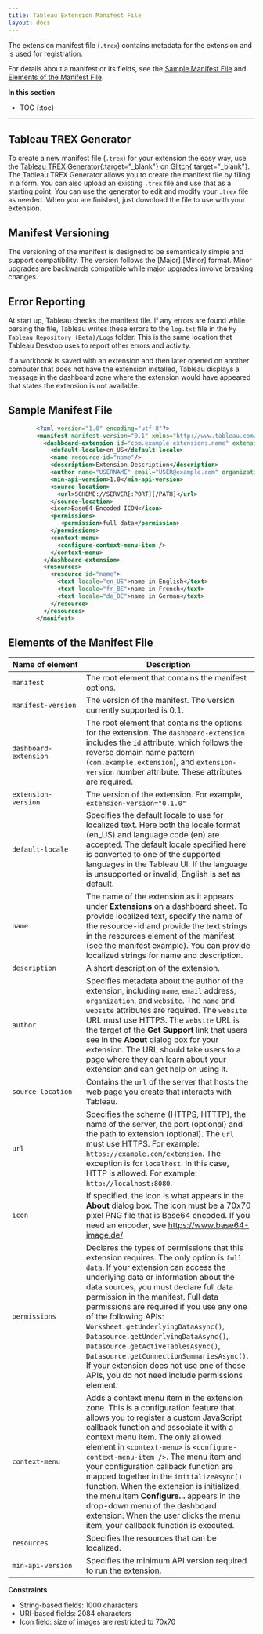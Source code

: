 ```yaml
---
title: Tableau Extension Manifest File
layout: docs
---
```


The extension manifest file (`.trex`) contains metadata for the extension and is used for registration.

For details about a manifest or its fields, see the [Sample Manifest File](#sample-manifest-file) and [Elements of the Manifest File](#elements-of-the-manifest-file).  


**In this section**

* TOC
{:toc}

---

## Tableau TREX Generator

To create a new manifest file (`.trex`) for your extension the easy way, use the [Tableau TREX Generator](https://trex-generator.glitch.me/){:target="_blank"} on [Glitch](https://glitch.com){:target="_blank"}. The Tableau TREX Generator allows you to create the manifest file by filing in a form. You can also upload an existing `.trex` file and use that as a starting point. You can use the generator to edit and modify your `.trex` file as needed. When you are finished, just download the file to use with your extension.

## Manifest Versioning

The versioning of the manifest is designed to be semantically simple and support compatibility. The version follows the [Major].[Minor] format. Minor upgrades are backwards compatible while major upgrades involve breaking changes. 

## Error Reporting

At start up, Tableau checks the manifest file. If any errors are found while parsing the file, Tableau writes these errors to the `log.txt` file in the `My Tableau Repository (Beta)/Logs` folder. This is the same location that Tableau Desktop uses to report other errors and activity. 

If a workbook is saved with an extension and then later opened on another computer that does not have the extension installed, Tableau displays a message in the dashboard zone where the extension would have appeared that states the extension is not available.


## Sample Manifest File

```xml
        <?xml version="1.0" encoding="utf-8"?> 
        <manifest manifest-version="0.1" xmlns="http://www.tableau.com/xml/extension_manifest">
          <dashboard-extension id="com.example.extensions.name" extension-version="0.1.0">
            <default-locale>en_US</default-locale>
            <name resource-id="name"/>
            <description>Extension Description</description>
            <author name="USERNAME" email="USER@example.com" organization="My Company" website="https://www.example.com"/>
            <min-api-version>1.0</min-api-version>
            <source-location>
              <url>SCHEME://SERVER[:PORT][/PATH]</url> 
            </source-location>
            <icon>Base64-Encoded ICON</icon>
            <permissions>
    	       <permission>full data</permission>
            </permissions>
            <context-menu>
              <configure-context-menu-item />
            </context-menu>
          </dashboard-extension>
          <resources>
            <resource id="name">
              <text locale="en_US">name in English</text>
              <text locale="fr_BE">name in French</text>
              <text locale="de_DE">name in German</text>
            </resource>
          </resources>
        </manifest>
```


## Elements of the Manifest File

<table>
<colgroup>
<col width="30%" />
<col width="70%" />
</colgroup>
<thead>
<tr class="header">
<th>Name of element</th>
<th>Description</th>
</tr>
</thead>
<tbody>
<tr class="odd">
<td><code>manifest</code></td>
<td>The root element that contains the manifest options.</td>
</tr>
<tr class="even">
<td><code>manifest-version</code></td>
<td>The version of the manifest. The version currently supported is 0.1. </td>
</tr>
<tr class="odd">
<td><code>dashboard-extension</code></td>
<td>The root element that contains the options for the extension. The <code>dashboard-extension</code> includes the <code>id</code> attribute, which follows the reverse domain name pattern (<code>com.example.extension</code>), and <code>extension-version</code> number attribute. These attributes are required.</td>
</tr>
<tr class="even">
<td><code>extension-version</code></td>
<td>The version of the extension. For example, <code>extension-version="0.1.0"</code></td>
</tr>
<tr class="odd">
<td><code>default-locale</code></td>
<td>Specifies the default locale to use for localized text. Here both the locale format (en_US) and language code (en) are accepted. The default locale specified here is converted to one of the supported languages in the Tableau UI. If the language is unsupported or invalid, English is set as default. </td>
</tr>
<tr class="even">
<td><code>name</code></td>
<td>The name of the extension as it appears under <strong>Extensions</strong> on a dashboard sheet. To provide localized text, specify the name of the resource-id and provide the text strings in the resources element of the manifest (see the manifest example). You can provide localized strings for name and description.</td>
</tr>
<tr class="odd">
<td><code>description</code></td>
<td>A short description of the extension.</td>
</tr>
<tr class="even">
<td><code>author</code></td>
<td>Specifies metadata about the author of the extension, including <code>name</code>, <code>email</code> address, <code>organization</code>, and <code>website</code>. The <code>name</code> and <code>website</code> attributes are required. The <code>website</code> URL must use HTTPS. The <code>website</code> URL is the target of the <b>Get Support</b> link that users see in the <b>About</b> dialog box for your extension. The URL should take users to a page where they can learn about your extension and can get help on using it. </td>
</tr>
<tr class="odd">
<td><code>source-location</code></td>
<td>Contains the <code>url</code> of the server that hosts the web page you create that interacts with Tableau.</td>
</tr>
<tr class="even">
<td><code>url</code></td>
<td>Specifies the scheme (HTTPS, HTTTP), the name of the server, the port (optional) and the path to extension (optional). The <code>url</code> must use HTTPS. For example: <code>https://example.com/extension</code>. 
The exception is for <code>localhost</code>. In this case, HTTP is allowed. For example: <code>http://localhost:8080</code>.</td>
</tr>
<tr class="even">
<td><code>icon</code></td>
<td>If specified, the icon is what appears in the <strong>About</strong> dialog box. The icon must be a 70x70 pixel PNG file that is Base64 encoded. If you need an encoder, see <a href="https://www.base64-image.de/" class="uri">https://www.base64-image.de/</a></td>
</tr>
<tr class="odd">
<td><code>permissions</code></td>
<td>Declares the types of permissions that this extension requires. The only option is <code>full data</code>. If your extension can access the underlying data or information about the data sources, you must declare full data permission in the manifest. Full data permissions are required if you use any one of the following APIs: <code>Worksheet.getUnderlyingDataAsync()</code>, <code>Datasource.getUnderlyingDataAsync()</code>, <code>Datasource.getActiveTablesAsync()</code>, <code>Datasource.getConnectionSummariesAsync()</code>. If your extension does not use one of these APIs, you do not need include permissions element.</td>
</tr>
<tr class="even">
<td><code>context-menu</code></td>
<td>Adds a context menu item in the extension zone.  This is a configuration feature that allows you to register a custom JavaScript callback function and associate it with a context menu item. The only allowed element in <code>&lt;context-menu&gt;</code> is <code>&lt;configure-context-menu-item /&gt;</code>. The menu item and your configuration callback function are mapped together in the <code>initializeAsync()</code> function. When the extension is initialized, the menu item <b>Configure...</b> appears in the drop-down menu of the dashboard extension. When the user clicks the menu item, your callback function is executed.</td>
</tr>
<tr class="odd">
<td><code>resources</code></td>
<td>Specifies the resources that can be localized.</td>
</tr>
<tr class="even">
<td><code>min-api-version</code></td>
<td>Specifies the minimum API version required to run the extension. </td>
</tr>
</tbody>
</table>

**Constraints** 

- String-based fields: 1000 characters 
- URI-based fields: 2084 characters
- Icon field: size of images are restricted to 70x70

